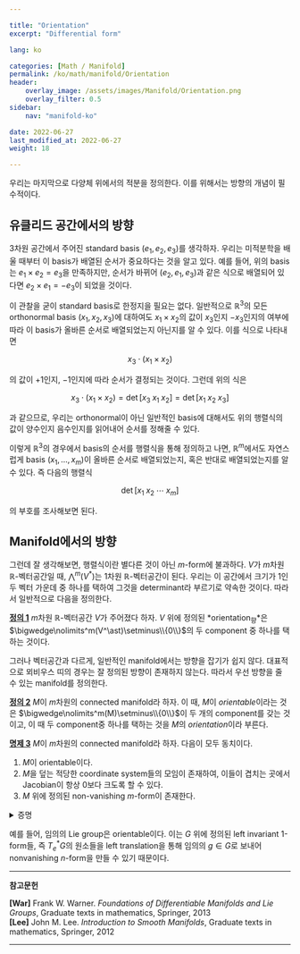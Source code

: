 ```yaml
---

title: "Orientation"
excerpt: "Differential form"

lang: ko

categories: [Math / Manifold]
permalink: /ko/math/manifold/Orientation
header:
    overlay_image: /assets/images/Manifold/Orientation.png
    overlay_filter: 0.5
sidebar: 
    nav: "manifold-ko"

date: 2022-06-27
last_modified_at: 2022-06-27
weight: 18

---
```


우리는 마지막으로 다양체 위에서의 적분을 정의한다. 이를 위해서는 방향의 개념이 필수적이다. 

## 유클리드 공간에서의 방향

3차원 공간에서 주어진 standard basis $(e_1,e_2,e_3)$를 생각하자. 우리는 미적분학을 배울 때부터 이 basis가 배열된 순서가 중요하다는 것을 알고 있다. 예를 들어, 위의 basis는 $e_1\times e_2=e_3$을 만족하지만, 순서가 바뀌어 $(e_2,e_1,e_3)$과 같은 식으로 배열되어 있다면 $e_2\times e_1=-e_3$이 되었을 것이다. 

이 관찰을 굳이 standard basis로 한정지을 필요는 없다. 일반적으로 $\mathbb{R}^3$의 모든 orthonormal basis $(x_1,x_2,x_3)$에 대하여도 $x_1\times x_2$의 값이 $x_3$인지 $-x_3$인지의 여부에 따라 이 basis가 올바른 순서로 배열되었는지 아닌지를 알 수 있다. 이를 식으로 나타내면

$$x_3\cdot(x_1\times x_2)$$

의 값이 $+1$인지, $-1$인지에 따라 순서가 결정되는 것이다. 그런데 위의 식은

$$x_3\cdot(x_1\times x_2)=\det[x_3\;x_1\;x_2]=\det[x_1\;x_2\;x_3]$$

과 같으므로, 우리는 orthonormal이 아닌 일반적인 basis에 대해서도 위의 행렬식의 값이 양수인지 음수인지를 읽어내어 순서를 정해줄 수 있다.

이렇게 $\mathbb{R}^3$의 경우에서 basis의 순서를 행렬식을 통해 정의하고 나면, $\mathbb{R}^m$에서도 자연스럽게 basis $(x_1,\ldots, x_m)$이 올바른 순서로 배열되었는지, 혹은 반대로 배열되었는지를 알 수 있다. 즉 다음의 행렬식

$$\det[x_1\;x_2\;\cdots\;x_m]$$

의 부호를 조사해보면 된다.

## Manifold에서의 방향

그런데 잘 생각해보면, 행렬식이란 별다른 것이 아닌 $m$-form에 불과하다. $V$가 $m$차원 $\mathbb{R}$-벡터공간일 때, $\bigwedge\nolimits^m(V^\ast)$는 1차원 $\mathbb{R}$-벡터공간이 된다. 우리는 이 공간에서 크기가 1인 두 벡터 가운데 중 하나를 택하여 그것을 determinant라 부르기로 약속한 것이다. 따라서 일반적으로 다음을 정의한다.

<div class="definition" markdown="1">

<ins id="df1">**정의 1**</ins> $m$차원 $\mathbb{R}$-벡터공간 $V$가 주어졌다 하자. $V$ 위에 정의된 *orientation<sub>향</sub>*은 $\bigwedge\nolimits^m(V^\ast)\setminus\\{0\\}$의 두 component 중 하나를 택하는 것이다.

</div>

그러나 벡터공간과 다르게, 일반적인 manifold에서는 방향을 잡기가 쉽지 않다. 대표적으로 뫼비우스 띠의 경우는 잘 정의된 방향이 존재하지 않는다. 따라서 우선 방향을 줄 수 있는 manifold를 정의한다.

<div class="definition" markdown="1">

<ins id="df2">**정의 2**</ins> $M$이 $m$차원의 connected manifold라 하자. 이 때, $M$이 *orientable*이라는 것은 $\bigwedge\nolimits^m(M)\setminus\\{0\\}$이 두 개의 component를 갖는 것이고, 이 때 두 component중 하나를 택하는 것을 $M$의 *orientation*이라 부른다. 

</div>

<div class="proposition" markdown="1">

<ins id="pp3">**명제 3**</ins> $M$이 $m$차원의 connected manifold라 하자. 다음이 모두 동치이다.

1. $M$이 orientable이다.
2. $M$을 덮는 적당한 coordinate system들의 모임이 존재하여, 이들이 겹치는 곳에서 Jacobian이 항상 0보다 크도록 할 수 있다.
3. $M$ 위에 정의된 non-vanishing $m$-form이 존재한다.

</div>
<details class="proof" markdown="1">
<summary>증명</summary>



</details>

예를 들어, 임의의 Lie group은 orientable이다. 이는 $G$ 위에 정의된 left invariant 1-form들, 즉 $T_e^\ast G$의 원소들을 left translation을 통해 임의의 $g\in G$로 보내어 nonvanishing $n$-form을 만들 수 있기 때문이다. 

---

**참고문헌**

**[War]** Frank W. Warner. *Foundations of Differentiable Manifolds and Lie Groups*, Graduate texts in mathematics, Springer, 2013  
**[Lee]** John M. Lee. *Introduction to Smooth Manifolds*, Graduate texts in mathematics, Springer, 2012  

---